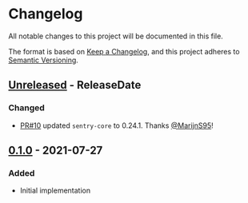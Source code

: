 # Changelog
All notable changes to this project will be documented in this file.

The format is based on [Keep a Changelog](https://keepachangelog.com/en/1.0.0/),
and this project adheres to [Semantic Versioning](https://semver.org/spec/v2.0.0.html).

<!-- next-header -->
## [Unreleased] - ReleaseDate
### Changed
- [PR#10](https://github.com/EmbarkStudios/sentry-contrib-rust/pull/10) updated `sentry-core` to 0.24.1. Thanks [@MarijnS95](https://github.com/MarijnS95)!

## [0.1.0] - 2021-07-27
### Added
- Initial implementation

<!-- next-url -->
[Unreleased]: https://github.com/EmbarkStudios/sentry-contrib-rust/compare/0.1.0...HEAD
[0.1.0]: https://github.com/EmbarkStudios/sentry-contrib-rust/releases/tag/0.1.0
